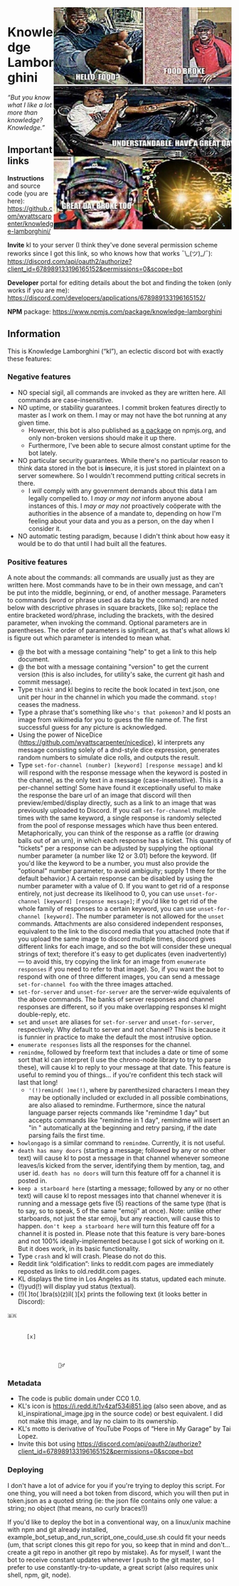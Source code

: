 <img src="kl_inspirational_image.jpg" alt="“HELLO, FOOD?” “FOOD BROKE” “UNDERSTANDABLE. HAVE A GREAT DAY” “GREAT DAY BROKE TOO”" width="400" align="right"/>

# Knowledge Lamborghini

_“But you know what I like a lot more than knowledge? Knowledge.”_

## Important links

**Instructions** and source code (you are here): https://github.com/wyattscarpenter/knowledge-lamborghini/

**Invite** kl to your server (I think they've done several permission scheme reworks since I got this link, so who knows how that works ¯\\\_(ツ)\_/¯): https://discord.com/api/oauth2/authorize?client_id=678989133196165152&permissions=0&scope=bot

**Developer** portal for editing details about the bot and finding the token (only works if you are me): https://discord.com/developers/applications/678989133196165152/

**NPM** package: https://www.npmjs.com/package/knowledge-lamborghini

## Information

This is Knowledge Lamborghini (“kl”), an eclectic discord bot with exactly these features:

### Negative features

* NO special sigil, all commands are invoked as they are written here. All commands are case-insensitive.
* NO uptime, or stability guarantees. I commit broken features directly to master as I work on them. I may or may not have the bot running at any given time.
  * However, this bot is also published as [a package](https://www.npmjs.com/package/knowledge-lamborghini) on npmjs.org, and only non-broken versions should make it up there.
  * Furthermore, I've been able to secure almost constant uptime for the bot lately.
* NO particular security guarantees. While there's no particular reason to think data stored in the bot is **in**secure, it is just stored in plaintext on a server somewhere. So I wouldn't recommend putting critical secrets in there.
  * I *will* comply with any government demands about this data I am legally compelled to. I *may or may not* inform anyone about instances of this. I *may or may not* proactively coöperate with the authorities in the absence of a mandate to, depending on how I'm feeling about your data and you as a person, on the day when I consider it.
* NO automatic testing paradigm, because I didn't think about how easy it would be to do that until I had built all the features.

### Positive features

A note about the commands: all commands are usually just as they are written here. Most commands have to be in their own message, and can't be put into the middle, beginning, or end, of another message. Parameters to commands (word or phrase used as data by the command) are noted below with descriptive phrases in square brackets, [like so]; replace the entire bracketed word/phrase, including the brackets, with the desired parameter, when invoking the command. Optional parameters are in parentheses. The order of parameters is significant, as that's what allows kl is figure out which parameter is intended to mean what.

* @ the bot with a message containing "help" to get a link to this help document.
* @ the bot with a message containing "version" to get the current version (this is also includes, for utility's sake, the current git hash and commit message).
* Type `think!` and kl begins to recite the book located in text.json, one unit per hour in the channel in which you made the command. `stop!` ceases the madness.
* Type a phrase that's something like `who's that pokemon?` and kl posts an image from wikimedia for you to guess the file name of. The first successful guess for any picture is acknowledged.
* Using the power of NiceDice (https://github.com/wyattscarpenter/nicedice), kl interprets any message consisting solely of a dnd-style dice expression, generates random numbers to simulate dice rolls, and outputs the result.
* Type `set-for-channel (number) [keyword] [response message]` and kl will respond with the response message when the keyword is posted in the channel, as the only text in a message (case-insensitive). This is a per-channel setting! Some have found it exceptionally useful to make the response the bare url of an image that discord will then preview/embed/display directly, such as a link to an image that was previously uploaded to Discord. If you call `set-for-channel` multiple times with the same keyword, a single response is randomly selected from the pool of response messages which have thus been entered. Metaphorically, you can think of the response as a raffle (or drawing balls out of an urn), in which each response has a ticket. This quantity of "tickets" per a response can be adjusted by supplying the optional number parameter (a number like 12 or 3.01) before the keyword. (If you'd like the keyword to be a number, you must also provide the "optional" number parameter, to avoid ambiguity; supply 1 there for the default behavior.) A certain response can be disabled by using the number parameter with a value of 0. If you want to get rid of a response entirely, not just decrease its likelihood to 0, you can use `unset-for-channel [keyword] [response message]`; if you'd like to get rid of the whole family of responses to a certain keyword, you can use `unset-for-channel [keyword]`. The number parameter is not allowed for the `unset` commands. Attachments are also considered independent responses, equivalent to the link to the discord media that you attached (note that if you upload the same image to discord multiple times, discord gives different links for each image, and so the bot will consider these unequal strings of text; therefore it's easy to get duplicates (even inadvertently) — to avoid this, try copying the link for an image from `enumerate responses` if you need to refer to that image). So, if you want the bot to respond with one of three different images, you can send a message `set-for-channel foo` with the three images attached.
* `set-for-server` and `unset-for-server` are the server-wide equivalents of the above commands. The banks of server responses and channel responses are different, so if you make overlapping responses kl might double-reply, etc.
* `set` and `unset` are aliases for `set-for-server` and `unset-for-server`, respectively. Why default to server and not channel? This is because it is funnier in practice to make the default the most intrusive option.
* `enumerate responses` lists all the responses for the channel.
* `remindme`, followed by freeform text that includes a date or time of some sort that kl can interpret (I use the chrono-node library to try to parse these), will cause kl to reply to your message at that date. This feature is useful to remind you of things... if you're confident this tech stack will last that long!
  * `'(!)remind( )me(!)`, where by parenthesized characters I mean they may be optionally included or excluded in all possible combinations, are also aliased to remindme. Furthermore, since the natural language parser rejects commands like "remindme 1 day" but accepts commands like "remindme in 1 day", remindme will insert an "in " automatically at the beginning and retry parsing, if the date parsing fails the first time.
* `howlongago` is a similar command to `remindme`. Currently, it is not useful.
* `death has many doors` (starting a message; followed by any or no other text) will cause kl to post a message in that channel whenever someone leaves/is kicked from the server, identifying them by mention, tag, and user id. `death has no doors` will turn this feature off for a channel it is posted in.
* `keep a starboard here` (starting a message; followed by any or no other text) will cause kl to repost messages into that channel whenever it is running and a message gets five (5) reactions of the same type (that is to say, so to speak, 5 of the same "emoji" at once). Note: unlike other starboards, not just the star emoji, but any reaction, will cause this to happen. `don't keep a starboard here` will turn this feature off for a channel it is posted in. Please note that this feature is very bare-bones and not 100% ideally-implemented because I got sick of working on it. But it does work, in its basic functionality.
* Type `crash` and kl will crash. Please do not do this.
* Reddit link “oldification”: links to reddit.com pages are immediately reposted as links to old.reddit.com pages.
* KL displays the time in Los Angeles as its status, updated each minute.
* (!)yud(!) will display yud status (textual).
* (!)( )to( )bra(s)(z)il( )[x] prints the following text (it looks better in Discord):
```
🇧🇷


      [x]



                🏌️‍♂️
```

### Metadata

* The code is public domain under CC0 1.0.
* KL's icon is https://i.redd.it/1v4zaf534i851.jpg (also seen above, and as kl_inspirational_image.jpg in the source code) or best equivalent. I did not make this image, and lay no claim to its ownership.
* KL's motto is derivative of YouTube Poops of “Here in My Garage” by Tai Lopez.
* Invite this bot using https://discord.com/api/oauth2/authorize?client_id=678989133196165152&permissions=0&scope=bot

### Deploying

I don't have a lot of advice for you if you're trying to deploy this script. For one thing, you will need a bot token from discord, which you will then put in token.json as a quoted string (ie: the json file contains only one value: a string; no object (that means, no curly braces!))

If you'd like to deploy the bot in a conventional way, on a linux/unix machine with npm and git already installed, example_bot_setup_and_run_script_one_could_use.sh could fit your needs (um, that script clones this git repo for you, so keep that in mind and don't... create a git repo in another git repo by mistake). As for myself, I want the bot to receive constant updates whenever I push to the git master, so I prefer to use constantly-try-to-update, a great script (also requires unix shell, npm, git, node).
